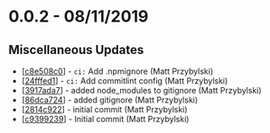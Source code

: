 # 0.0.2 - 08/11/2019
## Miscellaneous Updates
* [[c8e508c0](https://github.com/reintroducing/rsr/commit/c8e508c0)] - `ci:` Add .npmignore (Matt Przybylski)
* [[24fffed1](https://github.com/reintroducing/rsr/commit/24fffed1)] - `ci:` Add commitlint config (Matt Przybylski)
* [[3917ada7](https://github.com/reintroducing/rsr/commit/3917ada7)] - added node_modules to gitignore (Matt Przybylski)
* [[86dca724](https://github.com/reintroducing/rsr/commit/86dca724)] - added gitignore (Matt Przybylski)
* [[2814c922](https://github.com/reintroducing/rsr/commit/2814c922)] - initial commit (Matt Przybylski)
* [[c9399239](https://github.com/reintroducing/rsr/commit/c9399239)] - Initial commit (Matt Przybylski)
